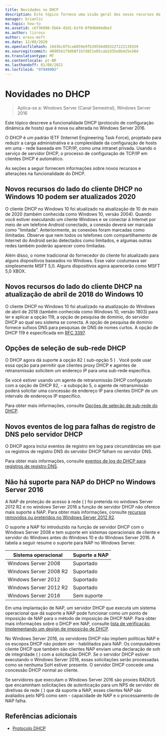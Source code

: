 ```yaml
---
title: Novidades no DHCP
description: Este tópico fornece uma visão geral dos novos recursos do protocolo DHCP no Windows Server 2016.
manager: brianlic
ms.topic: how-to
ms.assetid: c6f36998-5b64-45d1-b1f0-0f0d6604dbe3
ms.author: lizross
author: eross-msft
ms.date: 12/09/2020
ms.openlocfilehash: 19d36c075ca6059e9fb39556d89322f222139359
ms.sourcegitcommit: 40905b1f9d68f1b7d821e05cab2d35e9b425e38d
ms.translationtype: MT
ms.contentlocale: pt-BR
ms.lasthandoff: 01/06/2021
ms.locfileid: "97949902"
---
```

# <a name="whats-new-in-dhcp"></a>Novidades no DHCP

>Aplica-se a: Windows Server (Canal Semestral), Windows Server 2016

Este tópico descreve a funcionalidade DHCP (protocolo de configuração dinâmica de hosts) que é nova ou alterada no Windows Server 2016.

O DHCP é um padrão IETF (Internet Engineering Task Force), projetado para reduzir a carga administrativa e a complexidade da configuração de hosts em uma \- rede baseada em TCP/IP, como uma intranet privada. Usando o serviço de servidor DHCP, o processo de configuração de TCP/IP em clientes DHCP é automático.

As seções a seguir fornecem informações sobre novos recursos e alterações na funcionalidade do DHCP.

## <a name="new-dhcp-client-side-features-in-the-windows-10-may-2020-update"></a>Novos recursos do lado do cliente DHCP no Windows 10 podem ser atualizados 2020

O cliente DHCP no Windows 10 foi atualizado na atualização de 10 de maio de 2020 (também conhecida como Windows 10, versão 2004). Quando você estiver executando um cliente Windows e se conectar à Internet por meio de um telefone Android conectado, a conexão deverá ser marcada como "limitada". Anteriormente, as conexões foram marcadas como ilimitadas. Observe que nem todos os telefones com compartilhamento de Internet do Android serão detectados como limitados, e algumas outras redes também poderão aparecer como limitadas.

Além disso, o nome tradicional do fornecedor do cliente foi atualizado para alguns dispositivos baseados no Windows. Esse valor costumava ser simplesmente MSFT 5,0. Alguns dispositivos agora aparecerão como MSFT 5,0 XBOX.

## <a name="new-dhcp-client-side-features-in-the-windows-10-april-2018-update"></a>Novos recursos do lado do cliente DHCP na atualização de abril de 2018 do Windows 10

O cliente DHCP no Windows 10 foi atualizado na atualização do Windows de abril de 2018 (também conhecida como Windows 10, versão 1803) para ler e aplicar a opção 119, a opção de pesquisa de domínio, do servidor DHCP ao qual seu sistema se conecta. A opção de pesquisa de domínio fornece sufixos DNS para pesquisas de DNS de nomes curtos. A opção de DHCP 119 é especificada em [RFC 3397](https://tools.ietf.org/html/rfc3397).

## <a name="dhcp-subnet-selection-options"></a>Opções de seleção de sub-rede DHCP

O DHCP agora dá suporte à opção 82 \( sub-opção 5 \) . Você pode usar essa opção para permitir que clientes proxy DHCP e agentes de retransmissão solicitem um endereço IP para uma sub-rede específica.


Se você estiver usando um agente de retransmissão DHCP configurado com a opção de DHCP 82, \- a subopção 5, o agente de retransmissão poderá solicitar uma concessão de endereço IP para clientes DHCP de um intervalo de endereços IP específico.

Para obter mais informações, consulte [Opções de seleção de sub-rede do DHCP](dhcp-subnet-options.md).

## <a name="new-logging-events-for-dns-registration-failures-by-the-dhcp-server"></a>Novos eventos de log para falhas de registro de DNS pelo servidor DHCP

O DHCP agora inclui eventos de registro em log para circunstâncias em que os registros de registro DNS do servidor DHCP falham no servidor DNS.

Para obter mais informações, consulte [eventos de log do DHCP para registros de registro DNS](dhcp-dns-events.md).

## <a name="dhcp-nap-is-not-supported-in-windows-server-2016"></a>Não há suporte para NAP do DHCP no Windows Server 2016

A NAP de proteção de acesso à rede \( \) foi preterida no windows Server 2012 R2 e no windows Server 2016 a função de servidor DHCP não oferece mais suporte a NAP. Para obter mais informações, consulte [recursos removidos ou preteridos no Windows Server 2012 R2](/previous-versions/windows/it-pro/windows-server-2012-R2-and-2012/dn303411(v=ws.11)).

O suporte a NAP foi introduzido na função de servidor DHCP com o Windows Server 2008 e tem suporte em sistemas operacionais de cliente e servidor do Windows antes do Windows 10 e do Windows Server 2016. A tabela a seguir resume o suporte para NAP no Windows Server.

|Sistema operacional|Suporte a NAP|
|--------------------|---------------|
| Windows Server 2008 |Suportado|
| Windows Server 2008 R2 |Suportado|
| Windows Server 2012 |Suportado|
| Windows Server 2012 R2 |Suportado|
| Windows Server 2016|Sem suporte|

Em uma implantação de NAP, um servidor DHCP que executa um sistema operacional que dá suporte a NAP pode funcionar como um ponto de imposição de NAP para o método de imposição de DHCP NAP. Para obter mais informações sobre o DHCP em NAP, consulte [lista de verificação: Implementando um design de imposição de DHCP](/previous-versions/windows/it-pro/windows-server-2008-R2-and-2008/dd314186(v=ws.10)).

No Windows Server 2016, os servidores DHCP não impõem políticas NAP e os escopos DHCP não podem ser \- habilitados para NAP. Os computadores cliente DHCP que também são clientes NAP enviam uma declaração de soh de integridade \( \) com a solicitação DHCP. Se o servidor DHCP estiver executando o Windows Server 2016, essas solicitações serão processadas como se nenhuma SoH estiver presente. O servidor DHCP concede uma concessão DHCP normal ao cliente.

Se servidores que executam o Windows Server 2016 são proxies RADIUS que encaminham solicitações de autenticação para um NPS de servidor de diretivas de rede \( \) que dá suporte a NAP, esses clientes NAP são avaliados pelo NPS como sem \- capacidade de NAP e o processamento de NAP falha.

## <a name="additional-references"></a>Referências adicionais

-   [Protocolo DHCP](./dhcp-top.md)
